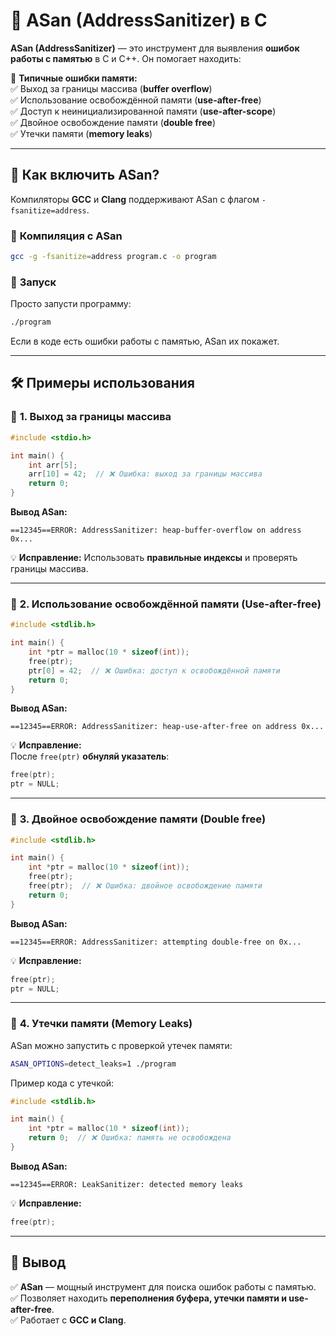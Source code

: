 # 🚀 **ASan (AddressSanitizer) в C**  

**ASan (AddressSanitizer)** — это инструмент для выявления **ошибок работы с памятью** в C и C++. Он помогает находить:  

🔴 **Типичные ошибки памяти:**  
✅ Выход за границы массива (**buffer overflow**)  
✅ Использование освобождённой памяти (**use-after-free**)  
✅ Доступ к неинициализированной памяти (**use-after-scope**)  
✅ Двойное освобождение памяти (**double free**)  
✅ Утечки памяти (**memory leaks**)  

---  

## 📌 **Как включить ASan?**  
Компиляторы **GCC** и **Clang** поддерживают ASan с флагом `-fsanitize=address`.  

### 🔹 **Компиляция с ASan**
```sh
gcc -g -fsanitize=address program.c -o program
```

### 🔹 **Запуск**
Просто запусти программу:  
```sh
./program
```
Если в коде есть ошибки работы с памятью, ASan их покажет.

---

## 🛠 **Примеры использования**  

### 🔹 **1. Выход за границы массива**  
```c
#include <stdio.h>

int main() {
    int arr[5];
    arr[10] = 42;  // ❌ Ошибка: выход за границы массива
    return 0;
}
```
**Вывод ASan:**  
```
==12345==ERROR: AddressSanitizer: heap-buffer-overflow on address 0x...
```
💡 **Исправление:** Использовать **правильные индексы** и проверять границы массива.

---

### 🔹 **2. Использование освобождённой памяти (Use-after-free)**  
```c
#include <stdlib.h>

int main() {
    int *ptr = malloc(10 * sizeof(int));
    free(ptr);
    ptr[0] = 42;  // ❌ Ошибка: доступ к освобождённой памяти
    return 0;
}
```
**Вывод ASan:**  
```
==12345==ERROR: AddressSanitizer: heap-use-after-free on address 0x...
```
💡 **Исправление:**  
После `free(ptr)` **обнуляй указатель**:  
```c
free(ptr);
ptr = NULL;
```

---

### 🔹 **3. Двойное освобождение памяти (Double free)**  
```c
#include <stdlib.h>

int main() {
    int *ptr = malloc(10 * sizeof(int));
    free(ptr);
    free(ptr);  // ❌ Ошибка: двойное освобождение памяти
    return 0;
}
```
**Вывод ASan:**  
```
==12345==ERROR: AddressSanitizer: attempting double-free on 0x...
```
💡 **Исправление:**  
```c
free(ptr);
ptr = NULL;
```

---

### 🔹 **4. Утечки памяти (Memory Leaks)**  
ASan можно запустить с проверкой утечек памяти:  
```sh
ASAN_OPTIONS=detect_leaks=1 ./program
```

Пример кода с утечкой:  
```c
#include <stdlib.h>

int main() {
    int *ptr = malloc(10 * sizeof(int));
    return 0;  // ❌ Ошибка: память не освобождена
}
```
**Вывод ASan:**  
```
==12345==ERROR: LeakSanitizer: detected memory leaks
```
💡 **Исправление:**  
```c
free(ptr);
```

---

## 🎯 **Вывод**  
✅ **ASan** — мощный инструмент для поиска ошибок работы с памятью.  
✅ Позволяет находить **переполнения буфера, утечки памяти и use-after-free**.  
✅ Работает с **GCC и Clang**.  